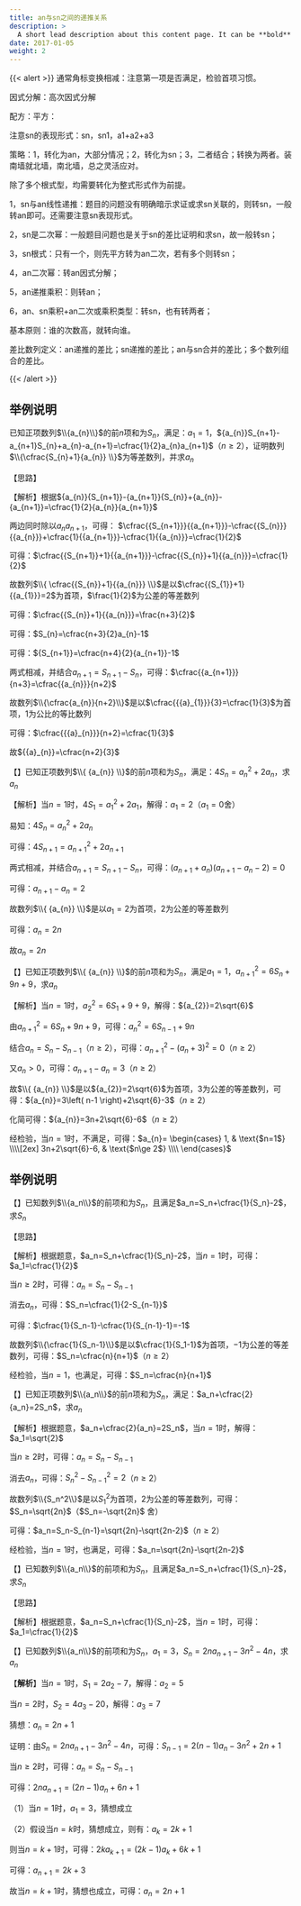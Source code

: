 ```yaml
---
title: an与sn之间的递推关系
description: >
  A short lead description about this content page. It can be **bold** or _italic_ and can be split over multiple paragraphs.
date: 2017-01-05
weight: 2
---
```


{{< alert >}}
通常角标变换相减：注意第一项是否满足，检验首项习惯。

因式分解：高次因式分解

配方：平方：

注意sn的表现形式：sn，sn1，a1+a2+a3

策略：1，转化为an，大部分情况；2，转化为sn；3，二者结合；转换为两者。装南墙就北墙，南北墙，总之灵活应对。

除了多个根式型，均需要转化为整式形式作为前提。

1，sn与an线性递推：题目的问题没有明确暗示求证或求sn关联的，则转sn，一般转an即可。还需要注意sn表现形式。

2，sn是二次幂：一般题目问题也是关于sn的差比证明和求sn，故一般转sn；

3，sn根式：只有一个，则先平方转为an二次，若有多个则转sn；

4，an二次幂：转an因式分解；

5，an递推乘积：则转an；

6，an、sn乘积+an二次或乘积类型：转sn，也有转两者；

基本原则：谁的次数高，就转向谁。

差比数列定义：an递推的差比；sn递推的差比；an与sn合并的差比；多个数列组合的差比。



{{< /alert >}}




## 举例说明

已知正项数列$\\{a_{n}\\}$的前$n$项和为${S_{n}}$，满足：${a_{1}}=1$，${a_{n}}S_{n+1}-a_{n+1}S_{n}+a_{n}-a_{n+1}=\cfrac{1}{2}a_{n}a_{n+1}$（$n \ge 2$），证明数列$\\{\cfrac{S_{n}+1}{a_{n}} \\}$为等差数列，并求$a_n$

【思路】

【解析】根据${a_{n}}{S_{n+1}}-{a_{n+1}}{S_{n}}+{a_{n}}-{a_{n+1}}=\cfrac{1}{2}{a_{n}}{a_{n+1}}$

两边同时除以${a_{n}}{a_{n+1}}$，可得： $\cfrac{{S_{n+1}}}{{a_{n+1}}}-\cfrac{{S_{n}}}{{a_{n}}}+\cfrac{1}{{a_{n+1}}}-\cfrac{1}{{a_{n}}}=\cfrac{1}{2}$

可得：$\cfrac{{S_{n+1}}+1}{{a_{n+1}}}-\cfrac{{S_{n}}+1}{{a_{n}}}=\cfrac{1}{2}$

故数列$\\{ \cfrac{{S_{n}}+1}{{a_{n}}} \\}$是以$\cfrac{{S_{1}}+1}{{a_{1}}}=2$为首项，$\frac{1}{2}$为公差的等差数列

可得：$\cfrac{{S_{n}}+1}{{a_{n}}}=\frac{n+3}{2}$

可得：$S_{n}=\cfrac{n+3}{2}a_{n}-1$

可得：${S_{n+1}}=\cfrac{n+4}{2}{a_{n+1}}-1$

两式相减，并结合$a_{n+1}=S_{n+1}-S_{n}$，可得：$\cfrac{{a_{n+1}}}{n+3}=\cfrac{{a_{n}}}{n+2}$

故数列$\\{\cfrac{a_{n}}{n+2}\\}$是以$\cfrac{{{a}_{1}}}{3}=\cfrac{1}{3}$为首项，$1$为公比的等比数列

可得：$\cfrac{{{a}_{n}}}{n+2}=\cfrac{1}{3}$

故${{a}_{n}}=\cfrac{n+2}{3}$




【】已知正项数列$\\{ {a_{n}} \\}$的前$n$项和为${S_{n}}$，满足：$4{S_{n}}=a_{n}^{2}+2{a_{n}}$，求${a_{n}}$

【解析】当$n=1$时，$4{S_{1}}=a_{1}^{2}+2{a_{1}}$，解得：${a_{1}}=2$（${a_{1}}=0$舍）

易知：$4{S_{n}}=a_{n}^{2}+2{a_{n}}$

可得：$4{S_{n+1}}=a_{n+1}^{2}+2{a_{n+1}}$

两式相减，并结合${a_{n+1}}={S_{n+1}}-{S_{n}}$，可得：$\left( {a_{n+1}}+{a_{n}} \right)\left( {a_{n+1}}-{a_{n}}-2 \right)=0$

可得：${a_{n+1}}-{a_{n}}=2$

故数列$\\{ {a_{n}} \\}$是以${a_{1}}=2$为首项，$2$为公差的等差数列

可得：${a_{n}}=2n$

故${a_{n}}=2n$



【】已知正项数列$\\{ {a_{n}} \\}$的前$n$项和为${S_{n}}$，满足${a_{1}}=1$，$a_{n+1}^{2}=6{S_{n}}+9n+9$，求${a_{n}}$

【解析】当$n=1$时，$a_{2}^{2}=6{S_{1}}+9+9$，解得：${a_{2}}=2\sqrt{6}$

由$a_{n+1}^{2}=6{S_{n}}+9n+9$，可得：$a_{n}^{2}=6{S_{n-1}}+9n$

结合${a_{n}}={S_{n}}-{S_{n-1}}$（$n\ge 2$），可得：$a_{n+1}^{2}-{{\left( {a_{n}}+3 \right)}^{2}}=0$（$n\ge 2$）

又${a_{n}}>0$，可得：${a_{n+1}}-{a_{n}}=3$（$n\ge 2$）

故$\\{ {a_{n}} \\}$是以${a_{2}}=2\sqrt{6}$为首项，$3$为公差的等差数列，可得：${a_{n}}=3\left( n-1 \right)+2\sqrt{6}-3$（$n\ge 2$）

化简可得：${a_{n}}=3n+2\sqrt{6}-6$（$n\ge 2$）

经检验，当$n=1$时，不满足，可得：$a_{n}=
\begin{cases}
1,              & \text{$n=1$} \\\\[2ex]
3n+2\sqrt{6}-6, & \text{$n\ge 2$} \\\\
\end{cases}$


## 举例说明

















【】已知数列$\\{a_n\\}$的前项和为$S_n$，且满足$a_n=S_n+\cfrac{1}{S_n}-2$，求$S_n$

【思路】

【解析】根据题意，$a_n=S_n+\cfrac{1}{S_n}-2$，当$n=1$时，可得：$a_1=\cfrac{1}{2}$

当$n\ge 2$时，可得：$a_n=S_n-S_{n-1}$

消去$a_n$，可得：$S_n=\cfrac{1}{2-S_{n-1}}$

可得：$\cfrac{1}{S_n-1}-\cfrac{1}{S_{n-1}-1}=-1$

故数列$\\{\cfrac{1}{S_n-1}\\}$是以$\cfrac{1}{S_1-1}$为首项，$-1$为公差的等差数列，可得：$S_n=\cfrac{n}{n+1}$（$n\ge 2$）

经检验，当$n=1$，也满足，可得：$S_n=\cfrac{n}{n+1}$



【】已知正项数列$\\{a_n\\}$的前$n$项和为$S_n$，满足：$a_n+\cfrac{2}{a_n}=2S_n$，求$a_n$

【解析】根据题意，$a_n+\cfrac{2}{a_n}=2S_n$，当$n=1$时，解得：$a_1=\sqrt{2}$

当$n\ge 2$时，可得：$a_n=S_n-S_{n-1}$

消去$a_n$，可得：$S_n^2-S_{n-1}^2=2$（$n\ge 2$）

故数列$\\{S_n^2\\}$是以$S_1^2$为首项，$2$为公差的等差数列，可得：$S_n=\sqrt{2n}$（$S_n=-\sqrt{2n}$ 舍）

可得：$a_n=S_n-S_{n-1}=\sqrt{2n}-\sqrt{2n-2}$（$n\ge 2$）

经检验，当$n=1$时，也满足，可得：$a_n=\sqrt{2n}-\sqrt{2n-2}$





【】已知数列$\\{a_n\\}$的前项和为$S_n$，且满足$a_n=S_n+\cfrac{1}{S_n}-2$，求$S_n$

【思路】

【解析】根据题意，$a_n=S_n+\cfrac{1}{S_n}-2$，当$n=1$时，可得：$a_1=\cfrac{1}{2}$



【】已知数列$\\{a_n\\}$的前项和为$S_n$，$a_1=3$，$S_n=2na_{n+1}-3n^2-4n$，求$a_n$

【**解析**】当$n=1$时，$S_1=2a_{2}-7$，解得：$a_2=5$

当$n=2$时，$S_2=4a_{3}-20$，解得：$a_3=7$

猜想：$a_n=2n+1$

证明：由$S_n=2na_{n+1}-3n^2-4n$，可得：$S_{n-1}=2(n-1)a_n-3n^2+2n+1$

当$n\ge 2$时，可得：$a_n=S_n-S_{n-1}$

可得：$2na_{n+1}=(2n-1)a_n+6n+1$

（1）当$n=1$时，$a_1=3$，猜想成立

（2）假设当$n=k$时，猜想成立，则有：$a_k=2k+1$

则当$n=k+1$时，可得：$2ka_{k+1}=(2k-1)a_k+6k+1$

可得：$a_{n+1}=2k+3$

故当$n=k+1$时，猜想也成立，可得：$a_n=2n+1$

























